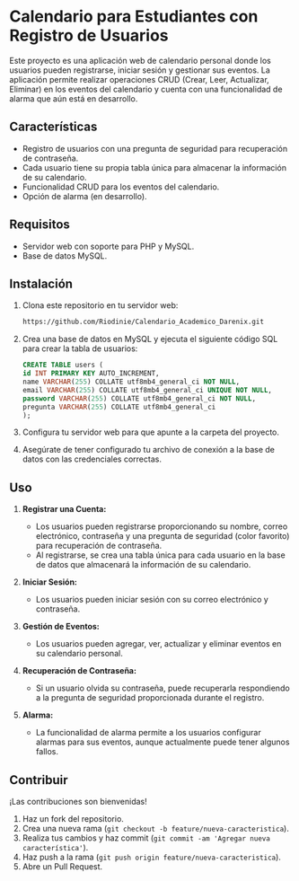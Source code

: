 # Calendario para Estudiantes con Registro de Usuarios

Este proyecto es una aplicación web de calendario personal donde los usuarios pueden registrarse, iniciar sesión y gestionar sus eventos. 
La aplicación permite realizar operaciones CRUD (Crear, Leer, Actualizar, Eliminar) en los eventos del calendario y cuenta con una funcionalidad 
de alarma que aún está en desarrollo.

## Características

- Registro de usuarios con una pregunta de seguridad para recuperación de contraseña.
- Cada usuario tiene su propia tabla única para almacenar la información de su calendario.
- Funcionalidad CRUD para los eventos del calendario.
- Opción de alarma (en desarrollo).

## Requisitos

- Servidor web con soporte para PHP y MySQL.
- Base de datos MySQL.

## Instalación

1. Clona este repositorio en tu servidor web:

    ```bash
    https://github.com/Riodinie/Calendario_Academico_Darenix.git
    ```

2. Crea una base de datos en MySQL y ejecuta el siguiente código SQL para crear la tabla de usuarios:

    ```sql
    CREATE TABLE users (
    id INT PRIMARY KEY AUTO_INCREMENT,
    name VARCHAR(255) COLLATE utf8mb4_general_ci NOT NULL,
    email VARCHAR(255) COLLATE utf8mb4_general_ci UNIQUE NOT NULL,
    password VARCHAR(255) COLLATE utf8mb4_general_ci NOT NULL,
    pregunta VARCHAR(255) COLLATE utf8mb4_general_ci
    );
    ```

3. Configura tu servidor web para que apunte a la carpeta del proyecto.

4. Asegúrate de tener configurado tu archivo de conexión a la base de datos con las credenciales correctas.

## Uso

1. **Registrar una Cuenta:**
   - Los usuarios pueden registrarse proporcionando su nombre, correo electrónico, contraseña y una pregunta de seguridad (color favorito) para recuperación de contraseña.
   - Al registrarse, se crea una tabla única para cada usuario en la base de datos que almacenará la información de su calendario.

2. **Iniciar Sesión:**
   - Los usuarios pueden iniciar sesión con su correo electrónico y contraseña.

3. **Gestión de Eventos:**
   - Los usuarios pueden agregar, ver, actualizar y eliminar eventos en su calendario personal.

4. **Recuperación de Contraseña:**
   - Si un usuario olvida su contraseña, puede recuperarla respondiendo a la pregunta de seguridad proporcionada durante el registro.

5. **Alarma:**
   - La funcionalidad de alarma permite a los usuarios configurar alarmas para sus eventos, aunque actualmente puede tener algunos fallos.

## Contribuir

¡Las contribuciones son bienvenidas!

1. Haz un fork del repositorio.
2. Crea una nueva rama (`git checkout -b feature/nueva-caracteristica`).
3. Realiza tus cambios y haz commit (`git commit -am 'Agregar nueva característica'`).
4. Haz push a la rama (`git push origin feature/nueva-caracteristica`).
5. Abre un Pull Request.

